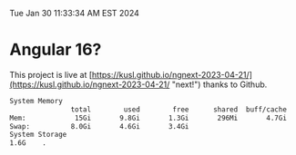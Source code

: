 Tue Jan 30 11:33:34 AM EST 2024

# Angular 16?


This project is live at [https://kusl.github.io/ngnext-2023-04-21/](https://kusl.github.io/ngnext-2023-04-21/ "next!") thanks to Github.

```bash
System Memory
               total        used        free      shared  buff/cache   available
Mem:            15Gi       9.8Gi       1.3Gi       296Mi       4.7Gi       5.5Gi
Swap:          8.0Gi       4.6Gi       3.4Gi
System Storage
1.6G	.
```
